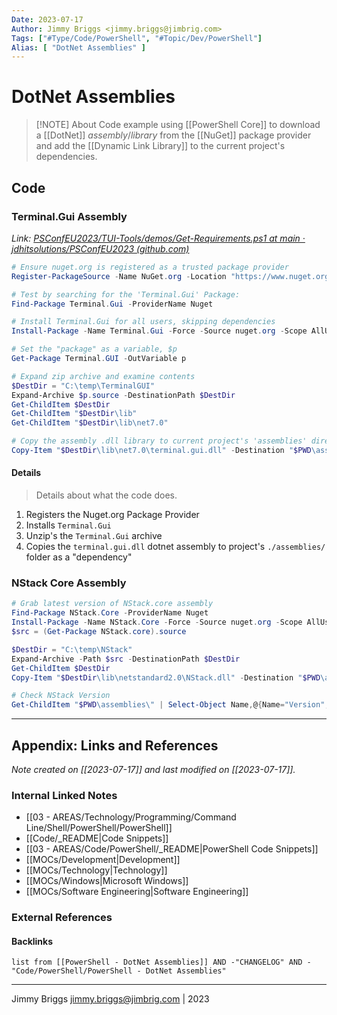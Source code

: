 ```yaml
---
Date: 2023-07-17
Author: Jimmy Briggs <jimmy.briggs@jimbrig.com>
Tags: ["#Type/Code/PowerShell", "#Topic/Dev/PowerShell"]
Alias: [ "DotNet Assemblies" ]
---
```


# DotNet Assemblies

> [!NOTE] About
> Code example using [[PowerShell Core]] to download a [[DotNet]] *assembly*/*library* from the [[NuGet]] package provider and add the [[Dynamic Link Library]] to the current project's dependencies.

## Code

### Terminal.Gui Assembly

*Link: [PSConfEU2023/TUI-Tools/demos/Get-Requirements.ps1 at main · jdhitsolutions/PSConfEU2023 (github.com)](https://github.com/jdhitsolutions/PSConfEU2023/blob/main/TUI-Tools/demos/Get-Requirements.ps1)*

```powershell
# Ensure nuget.org is registered as a trusted package provider
Register-PackageSource -Name NuGet.org -Location "https://www.nuget.org/api/v2" -ProviderName NuGet

# Test by searching for the 'Terminal.Gui' Package:
Find-Package Terminal.Gui -ProviderName Nuget

# Install Terminal.Gui for all users, skipping dependencies
Install-Package -Name Terminal.Gui -Force -Source nuget.org -Scope AllUsers -SkipDependencies

# Set the "package" as a variable, $p
Get-Package Terminal.GUI -OutVariable p

# Expand zip archive and examine contents
$DestDir = "C:\temp\TerminalGUI"
Expand-Archive $p.source -DestinationPath $DestDir
Get-ChildItem $DestDir
Get-ChildItem "$DestDir\lib"
Get-ChildItem "$DestDir\lib\net7.0"

# Copy the assembly .dll library to current project's 'assemblies' directory
Copy-Item "$DestDir\lib\net7.0\terminal.gui.dll" -Destination "$PWD\assemblies\" -PassThru
```

#### Details

> Details about what the code does.

1. Registers the Nuget.org Package Provider
2. Installs `Terminal.Gui`
3. Unzip's the `Terminal.Gui` archive
4. Copies the `terminal.gui.dll` dotnet assembly to project's `./assemblies/` folder as a "dependency" 

### NStack Core Assembly

```powershell
# Grab latest version of NStack.core assembly
Find-Package NStack.Core -ProviderName Nuget
Install-Package -Name NStack.Core -Force -Source nuget.org -Scope AllUsers -SkipDependencies
$src = (Get-Package NStack.core).source

$DestDir = "C:\temp\NStack"
Expand-Archive -Path $src -DestinationPath $DestDir
Get-ChildItem $DestDir
Copy-Item "$DestDir\lib\netstandard2.0\NStack.dll" -Destination "$PWD\assemblies" -PassThru -Force

# Check NStack Version
Get-ChildItem "$PWD\assemblies\" | Select-Object Name,@{Name="Version";Expression={$_.VersionInfo.FileVersion}}
```



***

## Appendix: Links and References

*Note created on [[2023-07-17]] and last modified on [[2023-07-17]].*

### Internal Linked Notes

- [[03 - AREAS/Technology/Programming/Command Line/Shell/PowerShell/PowerShell]]
- [[Code/_README|Code Snippets]]
- [[03 - AREAS/Code/PowerShell/_README|PowerShell Code Snippets]]
- [[MOCs/Development|Development]]
- [[MOCs/Technology|Technology]]
- [[MOCs/Windows|Microsoft Windows]]
- [[MOCs/Software Engineering|Software Engineering]]

### External References

#### Backlinks

```dataview
list from [[PowerShell - DotNet Assemblies]] AND -"CHANGELOG" AND -"Code/PowerShell/PowerShell - DotNet Assemblies"
```


***

Jimmy Briggs <jimmy.briggs@jimbrig.com> | 2023

